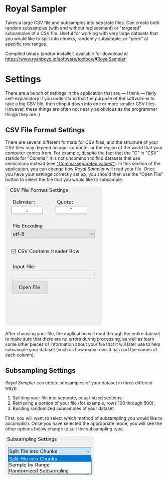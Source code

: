# Royal Sampler
Takes a large CSV file and subsamples into separate files. Can create both random subsamples (with and without replacement) or "targeted" subsamples of a CSV file. Useful for working with very large datasets that you would like to split into chunks, randomly subsample, or "peek" at specific row ranges.

Compiled binary (and/or installer) available for download at https://www.ryanboyd.io/software/toolbox/#RoyalSampler

# Settings
There are a bunch of settings in the application that are — I think — fairly self-explanatory if you understand that the purpose of the software is to take a big CSV file, then chop it down into one or more smaller CSV files. However, these things are often not nearly as obvious as the programmer things they are :)

## CSV File Format Settings
There are several different formats for CSV files, and the structure of your CSV files may depend on your computer or the region of the world that your computer comes from. For example, despite the fact that the "C" in "CSV" stands for "Comma," it is not uncommon to find datasets that use semicolons instead (see ["Comma-separated values"](https://en.wikipedia.org/wiki/Comma-separated_values)). In this section of the application, you can change how *Royal Sampler* will read your file. Once you have your settings correctly set up, you should then use the "Open File" button to select the file that you would like to subsample.

![CSV Settings](https://github.com/ryanboyd/Royal-Sampler/blob/main/readme%20miscellany/csv_settings.png)

After choosing your file, the application will read through the entire dataset to make sure that there are no errors during processing, as well as learn some other pieces of information about your file that it will later use to help subsample your dataset (such as how many rows it has and the names of each column).

## Subsampling Settings

*Royal Sampler* can create subsamples of your dataset in three different ways:

1) Splitting your file into separate, equal-sized sections;
2) Retrieving a portion of your file (for example, rows 100 through 500);
3) Building randomized subsamples of your dataset

First, you will want to select which method of subsampling you would like to accomplish. Once you have selected the appropriate mode, you will see the other options below change to suit the subsampling type.

![CSV Settings](https://github.com/ryanboyd/Royal-Sampler/blob/main/readme%20miscellany/subsampling_mode_settings.png)